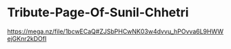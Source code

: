 # Tribute-Page-Of-Sunil-Chhetri

https://mega.nz/file/1bcwECaQ#ZJSbPHCwNK03w4dvvu_hPOvva6L9HWWejGKnr2kDOfI
